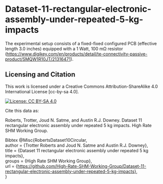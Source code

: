 # Dataset-11-rectangular-electronic-assembly-under-repeated-5-kg-impacts
The experimental setup consists of a fixed-fixed configured PCB (effective length 3.0 inches) equipped with a 1 Watt, 100 mΩ resistor (https://www.digikey.com/en/products/detail/te-connectivity-passive-product/SMQW1R10JT/21316471).

## Licensing and Citation

This work is licensed under a Creative Commons Attribution-ShareAlike 4.0 International License [cc-by-sa 4.0].

[![License: CC BY-SA 4.0](https://img.shields.io/badge/License-CC_BY--SA_4.0-lightgrey.svg)](https://creativecommons.org/licenses/by-sa/4.0/)

Cite this data as:

Roberts, Trotter, Joud N. Satme, and Austin R.J. Downey. Dataset 11 rectangular electronic assembly under repeated 5 kg impacts. High Rate SHM Working Group.

Bibtex
@Misc{RobertsDataset10Circular,   
author = {Trotter Roberts and Joud N. Satme and Austin R.J. Downey},   
title = {Dataset 11 rectangular electronic assembly under repeated 5 kg impacts},   
groups = {High Rate SHM Working Group},   
url = {https://github.com/High-Rate-SHM-Working-Group/Dataset-11-rectangular-electronic-assembly-under-repeated-5-kg-impacts},   
}
